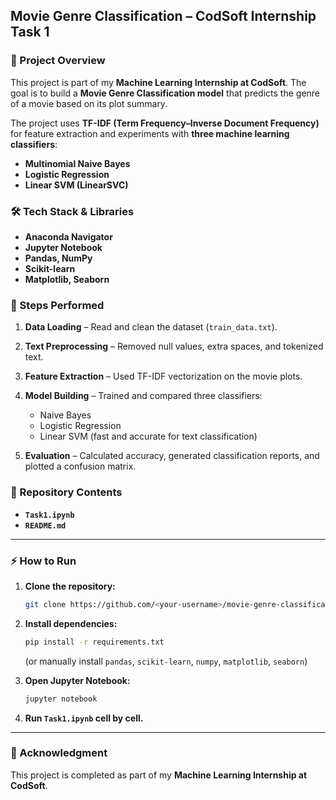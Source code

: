 ## **Movie Genre Classification – CodSoft Internship Task 1**

### **📌 Project Overview**

This project is part of my **Machine Learning Internship at CodSoft**.
The goal is to build a **Movie Genre Classification model** that predicts the genre of a movie based on its plot summary.

The project uses **TF-IDF (Term Frequency–Inverse Document Frequency)** for feature extraction and experiments with **three machine learning classifiers**:

* **Multinomial Naive Bayes**
* **Logistic Regression**
* **Linear SVM (LinearSVC)**


### **🛠 Tech Stack & Libraries**

* **Anaconda Navigator**
* **Jupyter Notebook**
* **Pandas, NumPy**
* **Scikit-learn**
* **Matplotlib, Seaborn**


### **🚀 Steps Performed**

1. **Data Loading** – Read and clean the dataset (`train_data.txt`).
2. **Text Preprocessing** – Removed null values, extra spaces, and tokenized text.
3. **Feature Extraction** – Used TF-IDF vectorization on the movie plots.
4. **Model Building** – Trained and compared three classifiers:

   * Naive Bayes
   * Logistic Regression
   * Linear SVM (fast and accurate for text classification)
5. **Evaluation** – Calculated accuracy, generated classification reports, and plotted a confusion matrix.


### **📂 Repository Contents**

* **`Task1.ipynb`** 
* **`README.md`** 

---

### **⚡ How to Run**

1. **Clone the repository:**

   ```bash
   git clone https://github.com/<your-username>/movie-genre-classification.git
   ```
2. **Install dependencies:**

   ```bash
   pip install -r requirements.txt
   ```

   (or manually install `pandas`, `scikit-learn`, `numpy`, `matplotlib`, `seaborn`)
3. **Open Jupyter Notebook:**

   ```bash
   jupyter notebook
   ```
4. **Run `Task1.ipynb` cell by cell.**

---

### **🙌 Acknowledgment**

This project is completed as part of my **Machine Learning Internship at CodSoft**.

